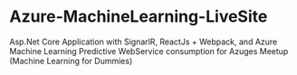 # Azure-MachineLearning-LiveSite
Asp.Net Core Application with SignarlR, ReactJs + Webpack, and Azure Machine Learning Predictive WebService consumption for Azuges Meetup  (Machine Learning for Dummies)

